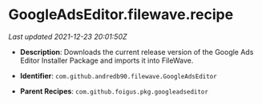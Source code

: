 # GoogleAdsEditor.filewave.recipe

_Last updated 2021-12-23 20:01:50Z_

- **Description**: Downloads the current release version of the Google Ads Editor Installer Package and imports it into FileWave.

- **Identifier**: `com.github.andredb90.filewave.GoogleAdsEditor`

- **Parent Recipes**: `com.github.foigus.pkg.googleadseditor`
